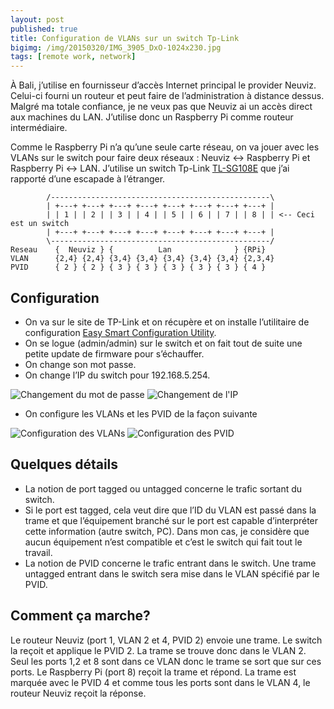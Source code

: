 ```yaml
---
layout: post
published: true
title: Configuration de VLANs sur un switch Tp-Link
bigimg: /img/20150320/IMG_3905_DxO-1024x230.jpg
tags: [remote work, network]
---
```

À Bali, j’utilise en fournisseur d’accès Internet principal le provider Neuviz. Celui-ci fourni un routeur et peut faire de l’administration à distance dessus. Malgré ma totale confiance, je ne veux pas que Neuviz ai un accès direct aux machines du LAN. J’utilise donc un Raspberry Pi comme routeur intermédiaire.

Comme le Raspberry Pi n’a qu’une seule carte réseau, on va jouer avec les VLANs sur le switch pour faire deux réseaux : Neuviz <-> Raspberry Pi et Raspberry Pi <-> LAN. J’utilise un switch Tp-Link [TL-SG108E](http://www.tp-link.com/lk/products/details/?model=TL-SG108E) que j’ai rapporté d’une escapade à l’étranger.

```
        /-------------------------------------------------\
        | +---+ +---+ +---+ +---+ +---+ +---+ +---+ +---+ |
        | | 1 | | 2 | | 3 | | 4 | | 5 | | 6 | | 7 | | 8 | | <-- Ceci est un switch
        | +---+ +---+ +---+ +---+ +---+ +---+ +---+ +---+ |
        \-------------------------------------------------/
Reseau    {  Neuviz } {          Lan              } {RPi}
VLAN      {2,4} {2,4} {3,4} {3,4} {3,4} {3,4} {3,4} {2,3,4}
PVID      { 2 } { 2 } { 3 } { 3 } { 3 } { 3 } { 3 } { 4 }
```


## Configuration

- On va sur le site de TP-Link et on récupère et on installe l’utilitaire de configuration [Easy Smart Configuration Utility](http://www.tp-link.com/lk/products/details/?model=TL-SG108E).
- On se logue (admin/admin) sur le switch et on fait tout de suite une petite update de firmware pour s’échauffer.
- On change son mot passe.
- On change l’IP du switch pour 192.168.5.254.


![Changement du mot de passe]({{site.baseurl}}/img/20150320/Easy_Smart_Configuration_Utility_2015-02-27_14-09-39_thumb.png)
![Changement de l'IP]({{site.baseurl}}/img/20150320/Easy_Smart_Configuration_Utility_2015-02-27_16-23-02_thumb.png)

- On configure les VLANs et les PVID de la façon suivante

![Configuration des VLANs]({{site.baseurl}}/img/20150320/Easy_Smart_Configuration_Utility_2015-02-27_15-31-50_thumb.png)
![Configuration des PVID]({{site.baseurl}}/img/20150320/Easy_Smart_Configuration_Utility_2015-02-27_15-30-43_thumb.png)


## Quelques détails
- La notion de port tagged ou untagged concerne le trafic sortant du switch.
- Si le port est tagged, cela veut dire que l’ID du VLAN est passé dans la trame et que l’équipement branché sur le port est capable d’interpréter cette information (autre switch, PC). Dans mon cas, je considère que aucun équipement n’est compatible et c’est le switch qui fait tout le travail.
- La notion de PVID concerne le trafic entrant dans le switch. Une trame untagged entrant dans le switch sera mise dans le VLAN spécifié par le PVID.


## Comment ça marche?
Le routeur Neuviz (port 1, VLAN 2 et 4, PVID 2) envoie une trame. Le switch la reçoit et applique le PVID 2. La trame se trouve donc dans le VLAN 2. Seul les ports 1,2 et 8 sont dans ce VLAN donc le trame se sort que sur ces ports. Le Raspberry Pi (port 8) reçoit la trame et répond. La trame est marquée avec le PVID 4 et comme tous les ports sont dans le VLAN 4, le routeur Neuviz reçoit la réponse.
